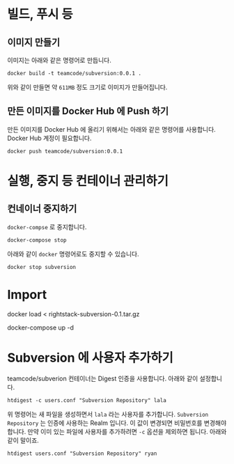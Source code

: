 

# 빌드, 푸시 등
## 이미지 만들기
이미지는 아래와 같은 명령어로 만듭니다.
```
docker build -t teamcode/subversion:0.0.1 .
```
위와 같이 만들면 약 ``611MB`` 정도 크기로 이미지가 만들어집니다.

## 만든 이미지를 Docker Hub 에 Push 하기
만든 이미지를 Docker Hub 에 올리기 위해서는 아래와 같은 명령어를 사용합니다. Docker Hub 계정이 필요합니다.
```
docker push teamcode/subversion:0.0.1
```


# 실행, 중지 등 컨테이너 관리하기

## 컨네이너 중지하기
``docker-compse`` 로 중지합니다.
```
docker-compose stop
```
아래와 같이 ``docker`` 명령어로도 중지할 수 있습니다.
```
docker stop subversion
```

# Import
docker load < rightstack-subversion-0.1.tar.gz

docker-compose up -d

# Subversion 에 사용자 추가하기
teamcode/subverion 컨테이너는 Digest 인증을 사용합니다. 아래와 같이 설정합니다.

```
htdigest -c users.conf "Subversion Repository" lala
```

위 명령어는 새 파일을 생성하면서 ``lala`` 라는 사용자를 추가합니다. ``Subversion Repository`` 는 인증에 사용하는 Realm 입니다. 이 값이 변경되면 비밀번호를 변경해야 합니다. 만약 이미 있는 파일에 사용자를 추가하려면 ``-c`` 옵션을 제외하면 됩니다. 아래와 같이 말이죠.
```
htdigest users.conf "Subversion Repository" ryan
```
